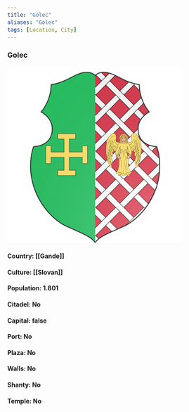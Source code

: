 ```yaml
---
title: "Golec"
aliases: "Golec"
tags: [Location, City]
---
```

### Golec
![](attachment/d786fffba59842007db5a8ffbc0ccc24.svg)

#### Country: [[Gande]]

#### Culture: [[Slovan]]

#### Population: 1.801

#### Citadel: No

#### Capital: false

#### Port: No

#### Plaza: No

#### Walls: No

#### Shanty: No

#### Temple: No

